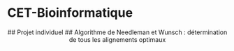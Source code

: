 # CET-Bioinformatique

<p align="center">
  ## Projet individuel 
  ## Algorithme de Needleman et Wunsch : détermination de tous les alignements optimaux
</p>
